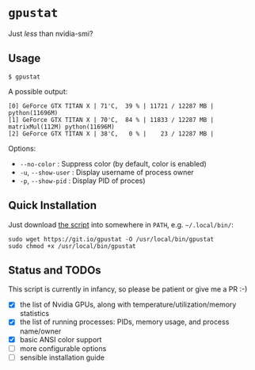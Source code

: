`gpustat`
=========

Just *less* than nvidia-smi?

Usage
-----

`$ gpustat`

A possible output:

```
[0] GeForce GTX TITAN X | 71'C,  39 % | 11721 / 12287 MB | python(11696M)
[1] GeForce GTX TITAN X | 70'C,  84 % | 11833 / 12287 MB | matrixMul(112M) python(11696M)
[2] GeForce GTX TITAN X | 38'C,   0 % |    23 / 12287 MB |
```

Options:

* `--no-color`        : Suppress color (by default, color is enabled)
* `-u`, `--show-user` : Display username of process owner
* `-p`, `--show-pid`  : Display PID of proces)


Quick Installation
------------------

Just download [the script][script_gitio] into somewhere in `PATH`, e.g. `~/.local/bin/`:

```
sudo wget https://git.io/gpustat -O /usr/local/bin/gpustat
sudo chmod +x /usr/local/bin/gpustat
```

[script_gitio]: https://git.io/gpustat


Status and TODOs
----------------

This script is currently in infancy, so please be patient or give me a PR :-)

* [x] the list of Nvidia GPUs, along with temperature/utilization/memory statistics
* [x] the list of running processes: PIDs, memory usage, and process name/owner
* [x] basic ANSI color support
* [ ] more configurable options
* [ ] sensible installation guide
